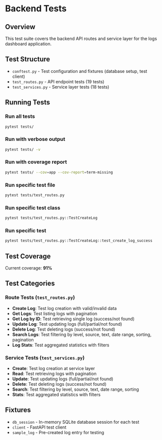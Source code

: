 # Backend Tests

## Overview

This test suite covers the backend API routes and service layer for the logs dashboard application.

## Test Structure

- `conftest.py` - Test configuration and fixtures (database setup, test client)
- `test_routes.py` - API endpoint tests (19 tests)
- `test_services.py` - Service layer tests (18 tests)

## Running Tests

### Run all tests
```bash
pytest tests/
```

### Run with verbose output
```bash
pytest tests/ -v
```

### Run with coverage report
```bash
pytest tests/ --cov=app --cov-report=term-missing
```

### Run specific test file
```bash
pytest tests/test_routes.py
```

### Run specific test class
```bash
pytest tests/test_routes.py::TestCreateLog
```

### Run specific test
```bash
pytest tests/test_routes.py::TestCreateLog::test_create_log_success
```

## Test Coverage

Current coverage: **91%**

## Test Categories

### Route Tests (`test_routes.py`)
- **Create Log**: Test log creation with valid/invalid data
- **Get Logs**: Test listing logs with pagination
- **Get Log by ID**: Test retrieving single log (success/not found)
- **Update Log**: Test updating logs (full/partial/not found)
- **Delete Log**: Test deleting logs (success/not found)
- **Search Logs**: Test filtering by level, source, text, date range, sorting, pagination
- **Log Stats**: Test aggregated statistics with filters

### Service Tests (`test_services.py`)
- **Create**: Test log creation at service layer
- **Read**: Test retrieving logs with pagination
- **Update**: Test updating logs (full/partial/not found)
- **Delete**: Test deleting logs (success/not found)
- **Search**: Test filtering by level, source, text, date range, sorting
- **Stats**: Test aggregated statistics with filters

## Fixtures

- `db_session` - In-memory SQLite database session for each test
- `client` - FastAPI test client
- `sample_log` - Pre-created log entry for testing
